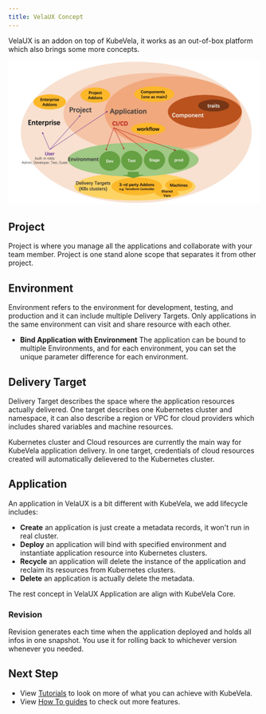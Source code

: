 ```yaml
---
title: VelaUX Concept
---
```


VelaUX is an addon on top of KubeVela, it works as an out-of-box platform which also brings some more concepts.

![alt](../resources/velaux-concept.png)

## Project

Project is where you manage all the applications and collaborate with your team member. Project is one stand alone scope that separates it from other project.

## Environment

Environment refers to the environment for development, testing, and production and it can include multiple Delivery Targets. Only applications in the same environment can visit and share resource with each other.

- <b>Bind Application with Environment</b> The application can be bound to multiple Environments, and for each environment, you can set the unique parameter difference for each environment.

## Delivery Target

Delivery Target describes the space where the application resources actually delivered. One target describes one Kubernetes cluster and namespace, it can also describe a region or VPC for cloud providers which includes shared variables and machine resources.

Kubernetes cluster and Cloud resources are currently the main way for KubeVela application delivery. In one target, credentials of cloud resources created will automatically delievered to the Kubernetes cluster.

## Application

An application in VelaUX is a bit different with KubeVela, we add lifecycle includes:

- <b>Create</b> an application is just create a metadata records, it won't run in real cluster.
- <b>Deploy</b> an application will bind with specified environment and instantiate application resource into Kubernetes clusters.
- <b>Recycle</b> an application will delete the instance of the application and reclaim its resources from Kubernetes clusters.
- <b>Delete</b> an application is actually delete the metadata.

The rest concept in VelaUX Application are align with KubeVela Core.

### Revision

Revision generates each time when the application deployed and holds all infos in one snapshot. You use it for rolling back to whichever version whenever you needed.


## Next Step

- View [Tutorials](../tutorials/webservice) to look on more of what you can achieve with KubeVela.
- View [How To guides](../how-to/dashboard/application/create-application) to check out more features.
